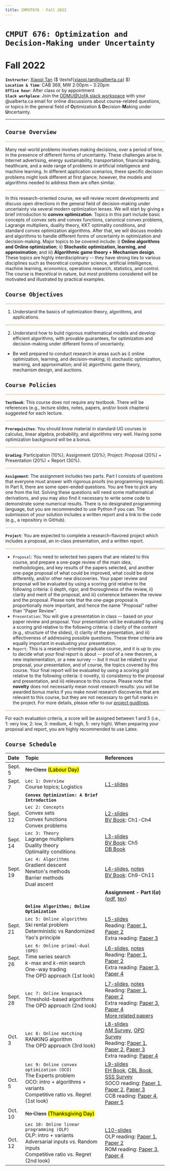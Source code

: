 ```yaml
---
title: CMPUT676 - Fall 2022
---
```


<style>

blockquote {
  margin: auto;
  background: #fff1e5; /* #fff1e5; /*#f9f9f9*/
  border: 2px solid #F2DFCE;
  border-left: 8px solid #F2DFCE;
  padding: 0.02px 1em 0.02px 1em;
  /* 
  box-shadow: rgba(0, 0, 0, 0.4) 0px 0px 4px, rgba(0, 0, 0, 0.3) 0px 0px 0px -3px, rgba(0, 0, 0, 0.2) 0px 0px 0px inset;
  */
}

table th:first-of-type {
    width: 10%;
}
table th:nth-of-type(2) {
    width: 50%;
}
/*
table th:nth-of-type(3) {
    width: 50%;
}
table th:nth-of-type(4) {
    width: 30%;
} */

</style>

# `CMPUT 676: Optimization and Decision-Making under Uncertainty`
#  Fall 2022

**`Instructor`**: [Xiaoqi Tan](/) ($ \textsf{xiaoqi.tan@ualberta.ca} $)\
**`Location & Time`**:  CAB 369, MW 2:00pm – 3:20pm\
**`Office hour`**: After class or by appointment\
**`Slack workplace`**: Join the [ODMU@UofA slack workspace](https://join.slack.com/t/odmu/signup) with your $\textsf{@ualberta.ca}$ email for online discussions about course-related questions, or topics in the general field of **O**ptimization \& **D**ecision-**M**aking under **U**ncertainty. 

---

## `Course Overview`
>
Many real-world problems involves making decisions, over a period of time, in the presence of different forms of uncertainty. These challenges arise in Internet advertising, energy sustainability, transportation, financial trading, healthcare, and a wide range of problems in artificial intelligence and machine learning. In different application scenarios, these speciﬁc decision problems might look different at first glance; however, the models and algorithms needed to address them are often similar. 

>
In this research-oriented course, we will review recent developments and discuss open directions in the general field of decision-making under uncertainty via several modern optimization lenses. We will start by giving a brief introduction to **convex optimization**. Topics in this part include basic concepts of convex sets and convex functions, canonical convex problems, Lagrange multipliers, duality theory, KKT optimality conditions, and standard convex optimization algorithms. After that, we will discuss models and algorithms to handle different forms of uncertainty in optimization and decision-making. Major topics to be covered include: i) **Online algorithms and Online optimization**; ii) **Stochastic  optimization, learning, and approximation**; and iii) **Algorithmic game theory + Mechanism design**. These topics are highly interdisciplinary -- they have strong ties to various disciplines such as theoretical computer science, artificial intelligence, machine learning,  economics, operations research, statistics, and control. The course is theoretical in nature, but most problems considered will be motivated and illustrated by practical examples.


## `Course Objectives`
>
1. Understand the basics of optimization theory, algorithms, and applications.
>
2. Understand how to build rigorous mathematical models and develop efficient algorithms, with provable guarantees, for optimization and decision-making under different forms of uncertainty.
- Be well prepared to conduct research in areas such as i) online optimization, learning, and decision-making; ii) stochastic optimization, learning, and approximation; and iii) algorithmic game theory, mechanism design, and auctions.


## `Course Policies`

>
**`Textbook`**: This course does not require any textbook. There will be references (e.g., lecture slides, notes, papers, and/or book chapters) suggested for each lecture.
>
**`Prerequisites`**: You should know material in standard UG courses in calculus, linear algebra, probability, and algorithms very well. Having some optimization background will be a bonus. 
>
**`Grading`**: Participation (10%); Assignment (20%); Project: Proposal (20%) + Presentation (20%) + Report (30%).
>
**`Assignment`**: The assignment includes two parts. Part I consists of questions that
everyone must answer with rigorous proofs (no programming required). In Part II, there are some open-ended questions. You are free to pick any one from the list. Solving these questions will need some mathematical derivations, and you may also ﬁnd it necessary to write some code to demonstrate some numerical results. There is no designated programming language, but you are recommended to use Python if you can. The submission of your solution includes a written report and a link to the code (e.g., a repository in GitHub). 
>
**`Project`**: You are expected to complete a research-flavored project  which includes a proposal, an in-class presentation, and a written report.
>
- `Proposal`: You need to selected two papers that are related to this course, and prepare a one-page review of the main idea, methodologies, and key results of the papers selected, and another one-page proposal of what could be improved, what could be done differently, and/or other new discoveries. Your paper review and proposal will be evaluated by using a scoring grid relative to the following criteria: i) depth, rigor, and thoroughness of the review, ii) clarity and merit of the proposal, and iii) coherence between the review and the proposal. Please note that the one-page proposal is proportionally more important, and hence the name "Proposal" rather than "Paper Review".
- `Presentation`: You will give a presentation in class -- based on your paper review and proposal.  Your presentation will be evaluated by using a scoring grid relative to the following criteria: i) clarity of the content (e.g., structure of the slides), ii) clarity of the presentation, and iii) effectiveness of addressing possible questions. These three criteria are equally important in evaluating your presentation.
- `Report`: This is a research-oriented graduate course, and it is up to you to decide what your final report is about -- proof of a new theorem, a new implementation, or a new survey -- but it must be related to your proposal, your presentation, and of course, the topics covered by this course. Your final report will be evaluated by using a scoring grid relative to the following criteria: i) novelty, ii) consistency to the proposal and presentation, and iii) relevance to this course. Please note that **novelty** does not necessarily mean novel research results: you will be awarded bonus marks if you make novel research discoveries that are relevant to this course, but they are not necessary to get full marks in the project. For more details, please refer to our [project guidlines](https://drive.google.com/file/d/1BYB-ftB5gIFb6O0F6_jZPY1O6wFscHME/view?usp=sharing).

>
For each evaluation criteria, a score will be assigned between 1 and 5 (i.e., 1: very low, 2: low, 3: medium, 4: high, 5: very high). When preparing your proposal and report, you are highly recommended to use Latex.
<!-- ([template](https://drive.google.com/file/d/1NqvkR7PexEccX87sLd18IwojEuv8HuVP/view?usp=sharing)) -->



## `Course Schedule` 

| Date            | Topic                                         |  References                 |
|:-------------   | :-----                                        |  :-----                   |
| Sept. 5         |  ~~No Class~~  <mark> (Labour Day) </mark>   |     |
| Sept. 7          | `Lec 1: Overview` <br> Course topics; Logistics    |       [L1-slides](https://drive.google.com/file/d/1g-LbtVXtbCDj_GavkliXJCOK9d3A5hwa/view?usp=sharing)              |
|                 | **`Convex Optimization: A Brief Introduction`**     |       |
| Sept. 12         | `Lec 2: Concepts` <br> Convex sets <br> Convex functions <br> Convex problems         |  [L2-slides](https://drive.google.com/file/d/1o2pw4i2mczxlcmdyuS_5s5b_CAO_erqs/view?usp=sharing)  <br> [BV Book](https://web.stanford.edu/~boyd/cvxbook/bv_cvxbook.pdf): Ch1-Ch4 |
| Sept. 14       | `Lec 3: Theory` <br> Lagrange multipliers <br> Duality theory <br> Optimality conditions    |  [L3-slides](https://drive.google.com/file/d/1h66_jzkPXbYj3KSozKKOHU9elsF0GNWo/view?usp=sharing) <br> [BV Book](https://web.stanford.edu/~boyd/cvxbook/bv_cvxbook.pdf): Ch5 <br> [DB Book](http://web.mit.edu/dimitrib/www/Convex_Theory_Entire_Book.pdf)  |
| Sept. 19       | `Lec 4: Algorithms` <br> Gradient descent <br> Newton's methods <br> Barrier methods <br> Dual ascent     | [L4-slides](https://drive.google.com/file/d/14XZVz5H_F4dN_0Sm66_776tfepyozlAh/view?usp=sharing), [notes](https://drive.google.com/file/d/14opoG-nidFOTArpdjusdBPNBfN8_beuT/view?usp=sharing) <br> [BV Book](https://web.stanford.edu/~boyd/cvxbook/bv_cvxbook.pdf): Ch9-Ch11 | 
|                 |              |    **Assignment - Part I($a$)** ([pdf](https://drive.google.com/file/d/1B2oYV3fw3h92NyiJ-gUm6_FM3ssodifH/view?usp=sharing), [tex](https://drive.google.com/file/d/1B-Q6S5XQFwZvgWX90_CcjlaNCWZqKPDa/view?usp=sharing))                 |
|                 | **`Online Algorithms; Online Optimization`**     |   |
| Sept. 21       |  `Lec 5: Online algorithms` <br> Ski rental problem <br> Deterministic vs Randomized <br> Yao's principle  |  [L5-slides](https://drive.google.com/file/d/17SEJ7fLpTmc6FeaNPaORpAr4IS6tpdYm/view?usp=sharing) <br> Reading: [Paper 1](https://drive.google.com/file/d/15CMGbb64D9Uc6TKPK-unaxDqCc31Ag3c/view?usp=sharing), [Paper 2](https://drive.google.com/open?id=15EHhl6OT-QXWR3lYZzHeZI3HKHtfQPqV&authuser=xt7%40ualberta.ca&usp=drive_fs) <br> Extra reading: [Paper 3](https://drive.google.com/open?id=15HJADsqRHsJY6rUsOgBdvxKSvf7JNpM9&authuser=xt7%40ualberta.ca&usp=drive_fs) |
| Sept. 26      |  `Lec 6: Online primal-dual (OPD)`  <br> Time series search <br> $k$-max and $k$-min search<br> One-way trading <br> The OPD approach (1st look) |  [L6-slides](https://drive.google.com/open?id=1Cw_xedStfUxNr6ATNJXWzmHQYsDZPKgg&authuser=xt7%40ualberta.ca&usp=drive_fs), [notes](https://drive.google.com/file/d/1DfGPvfkmlmZ_4uMCVFLP1sSZHdSM82Kh/view?usp=sharing)  <br>  Reading: [Paper 1](https://drive.google.com/open?id=179SOo-_E-BkQNyH41reNTEtGAR8MchWV&authuser=xt7%40ualberta.ca&usp=drive_fs), [Paper 2](https://drive.google.com/open?id=17EucWfTjRC-SiHsqWOfEJEc0tcREIKbo&authuser=xt7%40ualberta.ca&usp=drive_fs)  <br> Extra reading: [Paper 3](https://sodalab.ca/documents/MAMA2022_OSCC_TanYuBoutaba.pdf), [Paper 4](https://drive.google.com/open?id=1DXrp8wQWJuIcgzKpNZ5UJGIaS7CytW62&authuser=xt7%40ualberta.ca&usp=drive_fs) |
| Sept. 28    |  `Lec 7: Online knapsack` <br> Threshold-based algorithms <br> The OPD approach (2nd look)  |  [L7-slides](https://drive.google.com/open?id=1EsJ7_hYJNfDQnQO2bYcq_hV1WeKID5D0&authuser=xt7%40ualberta.ca&usp=drive_fs), [notes](https://drive.google.com/open?id=1GZyofaptlINY7XegXNr9u3GUhlVjifZq&authuser=xt7%40ualberta.ca&usp=drive_fs) <br> Reading: [Paper 1](https://drive.google.com/open?id=17vOHlkORgcvQ2oRPIr-f7c1k15EpKM9J&authuser=xt7%40ualberta.ca&usp=drive_fs), [Paper 2](https://drive.google.com/open?id=17pi9wdTudCKRqk4Xu3q0asUOsB7thMui&authuser=xt7%40ualberta.ca&usp=drive_fs) <br> Extra reading: [Paper 3](https://drive.google.com/open?id=1DJ9k4rGEL82V1lyRbZb4iYcOVv6AAE5v&authuser=xt7%40ualberta.ca&usp=drive_fs), [Paper 4](https://drive.google.com/open?id=1DHXsrtibrkf1BA_tjuCXEZw3XoIPrME9&authuser=xt7%40ualberta.ca&usp=drive_fs) <br> [More related papers](https://drive.google.com/drive/folders/1EFIyLQhTgwlp_Ly6KD236_D6ygV8IFmC?usp=sharing) |
| Oct. 3    |  `Lec 8: Online matching`  <br> RANKING algorithm <br> The OPD approach (3rd look) |   [L8-slides](https://drive.google.com/open?id=1O9_h3Hff6A9e3MhkwJQq2dW6j5N0kzw0&authuser=xt7%40ualberta.ca&usp=drive_fs)  <br> [AM Survey](https://drive.google.com/open?id=1O306UTs9RAd94dbdqglHKScZnMgrkOPB&authuser=xt7%40ualberta.ca&usp=drive_fs), [OPD Survey](https://drive.google.com/open?id=1O06D6MflNXFcPn4rJji_zly8cEDQdh2g&authuser=xt7%40ualberta.ca&usp=drive_fs) <br> Reading: [Paper 1](https://drive.google.com/open?id=1F6tkAE2t61jM-SsdDKrC1CfEH_H7G_kx&authuser=xt7%40ualberta.ca&usp=drive_fs), [Paper 2](https://drive.google.com/open?id=1FADLNKIZMHKBtycONaJEipHhxG971oTX&authuser=xt7%40ualberta.ca&usp=drive_fs), [Paper 3](https://drive.google.com/open?id=1FECbBF07utZMzJ9GyGCW-wiKi9g9GBXw&authuser=xt7%40ualberta.ca&usp=drive_fs) <br> Extra reading: [Paper 4](https://drive.google.com/open?id=1FMN34_0kn-qyLd6yXE9qvxtoKC6Ufw9I&authuser=xt7%40ualberta.ca&usp=drive_fs)|
| Oct. 5    |  `Lec 9: Online convex optimization (OCO)` <br> The Experts problem <br> OCO: intro + algorithms + variants <br> Competitive ratio vs. Regret (1st look) |  [L9-slides](https://drive.google.com/open?id=1Of8blXTl__Ap0B9EG13vAmLodHGQ6FmJ&authuser=xt7%40ualberta.ca&usp=drive_fs) <br> [EH Book](https://drive.google.com/open?id=1FRCzXCkN5QWJRxZFRzk2NrlXzZoc-LH4&authuser=xt7%40ualberta.ca&usp=drive_fs), [CBL Book](https://drive.google.com/open?id=1OK2ZAt87Ix1tPWGsTdyYmWe9rljWTC3p&authuser=xt7%40ualberta.ca&usp=drive_fs), [SSS Survey](https://drive.google.com/open?id=1FgFS35JmzAI3kEf2Ccqm3hcWFoDxF2ym&authuser=xt7%40ualberta.ca&usp=drive_fs) <br> SOCO reading: [Paper 1](https://drive.google.com/open?id=1FRfhYS4tHAG5d6EZueJrFkAeZ6SAupoR&authuser=xt7%40ualberta.ca&usp=drive_fs), [Paper 2](https://drive.google.com/open?id=1FSjFurJ7DtWDk3QguCogcjZXg-jPOmJ-&authuser=xt7%40ualberta.ca&usp=drive_fs), [Paper 3](https://drive.google.com/open?id=1FdR77pL93Usd9n_oxQ0Lmln9ptnEvaR-&authuser=xt7%40ualberta.ca&usp=drive_fs) <br> CCB reading: [Paper 4](https://drive.google.com/open?id=1FUyuoT_-qO79x67ltpXT_m7OJx0Mivxl&authuser=xt7%40ualberta.ca&usp=drive_fs), [Paper 5](https://drive.google.com/open?id=1FmIEyF0cUdBhTmiugUWrI8tPJ1HJrtA_&authuser=xt7%40ualberta.ca&usp=drive_fs)  |
| Oct. 10         |  ~~No Class~~  <mark> (Thanksgiving Day) </mark>   |     |
| Oct. 12      |  `Lec 10: Online linear programming (OLP)` <br> OLP: intro + variants <br> Adversarial inputs vs. Random inputs <br> Competitive ratio vs. Regret (2nd look) | [L10-slides](https://drive.google.com/open?id=1PuH0yg2P8EFbfobnfz01RIAfb3_GgHca&authuser=xt7%40ualberta.ca&usp=drive_fs)   <br> OLP reading: [Paper 1](https://drive.google.com/open?id=1PgYULZNIdrtr9lNvksuaXcVlOp86B5V4&authuser=xt7%40ualberta.ca&usp=drive_fs), [Paper 2](https://drive.google.com/open?id=1PftY7s8K_oNtWJ7Bd4tiDqjE7rvfur4U&authuser=xt7%40ualberta.ca&usp=drive_fs) <br> ROM reading: [Paper 3](https://drive.google.com/open?id=1Pg_Ej_hXKQ5DqqtEuFr-lyI0_fjduoo0&authuser=xt7%40ualberta.ca&usp=drive_fs), [Paper 4](https://drive.google.com/open?id=1Pj6gBLeCmVOb4eAphHPNrkjKqWSiwkaJ&authuser=xt7%40ualberta.ca&usp=drive_fs) |


<!--
| Oct. 17      |  `Lec 11: Beyond worst-case analysis (BWC)` <br> BWC: why + how  <br> Learning-augmented algorithms <br> Data-driven optimization | L11-slides  <br> BWC reading: [Paper 1](https://drive.google.com/open?id=1PjFRN05SK4chkrnUKbifcf_H39bLz0BB&authuser=xt7%40ualberta.ca&usp=drive_fs) <br> [Purohit et al. (2018)](https://drive.google.com/file/d/1KW22Jw21vpK1S0Kv3rgcHhkrZpyxdzkK/view?usp=sharing) <br> [Bamas et al. (2020)](https://drive.google.com/file/d/1KXJ6mI0MP4er38nlLMDPj2byzY9iPJv2/view?usp=sharing)  |
|                 |              |    **Assignment - Part I$(b)$** (pdf, tex)  <br> **Assignment - Part II$(Q_1)$** (pdf, tex) | 
|                 | **`Stochastic Optimization and Learning`** |     |
| Oct. 19         | `Lec 12: Markov decision process (MDP)` <br> Value iteration <br> Policy iteration <br> LP approach  |  L12-slides    |
| Oct. 24     | `Lec 13: Reinforcement learning (RL)` <br> Q-learning <br> Policy gradients <br> Actor-Critic |  L13-slides  <br> [CMPUT 609](https://drive.google.com/drive/folders/0B3w765rOKuKANmxNbXdwaE1YU1k?resourcekey=0-JZz-noRuJgogNsg1ljgV8w) <br> [CMPUT 653](https://rltheory.github.io/)   |
| Oct. 26    | `Lec 14: Multi-armed bandit` <br> Stochatic bandits <br> $\varepsilon$-Greedy algorithms <br> Upper Confidence Bounds                    |    L14-slides <br> [BCB Book (2012)](http://sbubeck.com/SurveyBCB12.pdf) <br> [Slivkins Book (2019)](https://arxiv.org/pdf/1904.07272.pdf) <br> [LS Book (2020)](https://tor-lattimore.com/downloads/book/book.pdf)  |
| Oct. 31   | `Lec 15: Stochastic approximation` <br> The Robbins-Monro algorithm <br> Stochastic gradient descent (SGD) <br> Adaptive SGD methods  |  L15-slides  <br> [RM (1951)](https://drive.google.com/file/d/1MhJ39a2igEW9UFVvhIOVC_E4ebtmXFjF/view?usp=sharing) <br>   [AdapGrad (2011)](https://jmlr.org/papers/volume12/duchi11a/duchi11a.pdf) <br> [Adam (2015)](https://arxiv.org/pdf/1412.6980.pdf) |
|                 |              |    **Assignment - Part I($c$)** (pdf, tex)  <br>  **Assignment - Part II($Q_2$)** (pdf, tex) |
|                 | **`Algorithmic Game Theory; Mechanism Design`**    |  |
| Nov. 2     | `Lec 16: Game theory` <br> Pure-strategy Nash equilibrium   <br>  Mixed-strategy Nash equilibrium | L16-slides <br> [Nash (1951)](https://drive.google.com/file/d/1MhkH4Tk7sFWP9Fz4VteFz0ResAsh7aVm/view?usp=sharing) <br> [Proof of Existence](https://drive.google.com/file/d/1LFuR1blQuSWnoNYBZQ3GtWlImmGhZw9j/view?usp=sharing) |
| Nov. 7           |  ~~No Class~~  <mark> (Reading Week Break)</mark>      |
| Nov. 9           |  ~~No Class~~  <mark> (Reading Week Break)</mark>      |      |
| Nov. 11          |                                                        |   **Proposal Due**  (Latex template)    |
| Nov. 14          |  `Lec 17: Mechanism design` <br> Revelation principle <br> Vickrey-Clarke-Groves mechanisms <br> Optimal auctions  |  [L16-slides](https://drive.google.com/file/d/1O6sGL9lvt0pbsUIdGyZr9nZLLc8boJ72/view?usp=sharing) <br> [MD Background](https://drive.google.com/file/d/1Rf6zzbrzkFV2LuKwYzjpeZKQd8-CfebG/view?usp=sharing)  <br> [Myerson (1983)](https://drive.google.com/file/d/1NicGM2myQAf2fBNVNUX6fUVC6l6J84WH/view?usp=sharing)  |
| Nov. 16    |  `Lec 18: Online mechanism design` <br> Online auctions <br> Posted price mechanisms <br> Prophet inequalities   | [L17-slides](https://drive.google.com/file/d/1N_Hdd7Vx72-DNpqM2yRm_pmilxbM-5XC/view?usp=sharing) <br> [OMD (2003)](https://drive.google.com/file/d/1Nh3RKvhStaN7FUrhS3ChIRK4jhFvElsK/view?usp=sharing) <br> [OCAs (2021)](https://drive.google.com/file/d/1Jh-dT38rdaLZyvMT6me3FSPjdZidbmrk/view?usp=sharing) <br>[More readings](https://drive.google.com/file/d/1_-8t9VnKlvuRTQ0MZYwk59GN2shDq_Az/view?usp=sharing) <br>  |
|                 |              |    **Assignment - Part I($d$)** (pdf, tex)                 |
|                 |              |    **Assignment - Part II($Q_3$)** (pdf, tex) |
|                 | **`Project - Presentations`** |               |
| Nov. 21    |                 |       |
| Nov. 23    |                 |       |
| Nov. 28    |                 |       |
| Nov. 30    |                 |       |
| Dec. 5     |                 |       |
| Dec. 7     |     ~~No Class~~            |  **Project Due** (Final report) <br> **Assignment Due** (Part I & Part II)    |  -->
